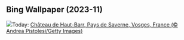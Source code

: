 ## Bing Wallpaper (2023-11)
![](https://www.bing.com/th?id=OHR.HautBarr_FR-FR8742870130_UHD.jpg&w=1000)Today: [Château de Haut-Barr, Pays de Saverne, Vosges, France (© Andrea Pistolesi/Getty Images)](https://www.bing.com/th?id=OHR.HautBarr_FR-FR8742870130_UHD.jpg)